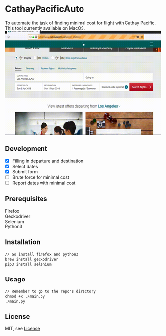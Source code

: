 # CathayPacificAuto
To automate the task of finding minimal cost for flight with Cathay Pacific.<br/>
This tool currently available on MacOS.<br/>
![Demo](https://github.com/rixktl/CathayPacificAuto/raw/master/preview.gif)

## Development
- [x] Filling in departure and destination
- [x] Select dates
- [x] Submit form
- [ ] Brute force for minimal cost
- [ ] Report dates with minimal cost

## Prerequisites
Firefox<br/>
Geckodriver<br/>
Selenium<br/>
Python3<br/>

## Installation
```
// Go install firefox and python3
brew install geckodriver
pip3 install selenium
```

## Usage
```
// Remember to go to the repo's directory
chmod +x ./main.py
./main.py
```

## License
MIT, see [License](LICENSE)
